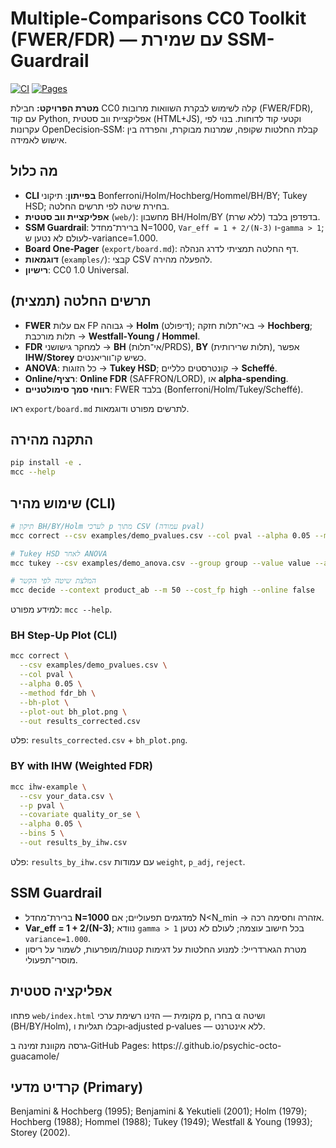 # Multiple-Comparisons CC0 Toolkit (FWER/FDR) — עם שמירת SSM-Guardrail

[![CI](https://github.com/<user>/psychic-octo-guacamole/actions/workflows/ci.yml/badge.svg)](https://github.com/<user>/psychic-octo-guacamole/actions/workflows/ci.yml)
[![Pages](https://img.shields.io/badge/Pages-live-blue?logo=github)](https://<user>.github.io/psychic-octo-guacamole/)

**מטרת הפרויקט:** חבילת CC0 קלה לשימוש לבקרת השוואות מרובות (FWER/FDR), עם קוד Python, אפליקציית ווב סטטית (HTML+JS), 
וקטעי קוד לדוחות. בנוי לפי עקרונות OpenDecision‑SSM: קבלת החלטות שקופה, שמרנות מבוקרת, והפרדה בין אישוש לאמידה.

## מה כלול
- **CLI בפייתון**: תיקוני Bonferroni/Holm/Hochberg/Hommel/BH/BY; Tukey HSD; בחירת שיטה לפי תרשים החלטה.
- **אפליקציית ווב סטטית** (`web/`): מחשבון BH/Holm/BY בדפדפן בלבד (ללא שרת).
- **SSM Guardrail**: ברירת־מחדל N=1000, `Var_eff = 1 + 2/(N-3)` ו-`gamma > 1`; לעולם לא נטען ש-variance=1.000.
- **Board One‑Pager** (`export/board.md`): דף החלטה תמציתי לדרג הנהלה.
- **דוגמאות** (`examples/`): קבצי CSV להפעלה מהירה.
- **רישיון**: CC0 1.0 Universal.

## תרשים החלטה (תמצית)
- **FWER** אם עלות FP גבוהה → **Holm** (דיפולט); באי־תלות חזקה → **Hochberg**; תלות מורכבת → **Westfall‑Young / Hommel**.
- **FDR** למחקר גישושני → **BH** (אי־תלות/PRDS), **BY** (תלות שרירותית), אפשר **IHW/Storey** כשיש קו־ווריאנטים.
- **ANOVA**: כל הזוגות → **Tukey HSD**; קונטרסטים כלליים → **Scheffé**.
- **Online/רציף**: **Online FDR** (SAFFRON/LORD), או **alpha‑spending**.
- **רווחי סמך סימולטניים**: FWER בלבד (Bonferroni/Holm/Tukey/Scheffé).

ראו `export/board.md` לתרשים מפורט ודוגמאות.

## התקנה מהירה
```bash
pip install -e .
mcc --help
```

## שימוש מהיר (CLI)
```bash
# תיקון BH/BY/Holm לערכי p מתוך CSV (עמודה pval)
mcc correct --csv examples/demo_pvalues.csv --col pval --alpha 0.05 --method fdr_bh --out results_bh.csv

# Tukey HSD לאחר ANOVA
mcc tukey --csv examples/demo_anova.csv --group group --value value --alpha 0.05

# המלצת שיטה לפי הקשר
mcc decide --context product_ab --m 50 --cost_fp high --online false
```
למידע מפורט: `mcc --help`.

### BH Step-Up Plot (CLI)

```bash
mcc correct \
  --csv examples/demo_pvalues.csv \
  --col pval \
  --alpha 0.05 \
  --method fdr_bh \
  --bh-plot \
  --plot-out bh_plot.png \
  --out results_corrected.csv
```

פלט: `results_corrected.csv` + `bh_plot.png`.

### BY with IHW (Weighted FDR)

```bash
mcc ihw-example \
  --csv your_data.csv \
  --p pval \
  --covariate quality_or_se \
  --alpha 0.05 \
  --bins 5 \
  --out results_by_ihw.csv
```

פלט: `results_by_ihw.csv` עם עמודות `weight`, `p_adj`, `reject`.

## SSM Guardrail
- ברירת־מחדל **N=1000** למדגמים תפעוליים; אם N<N_min → אזהרה וחסימה רכה.
- **Var_eff = 1 + 2/(N-3)**; נוודא `gamma > 1` בכל חישוב עוצמה; לעולם לא נטען `variance=1.000`.
- מטרת הגארדרייל: למנוע החלטות על דגימות קטנות/מופרעות, לשמור על ריסון מוסרי־תפעולי.

## אפליקציה סטטית
פתחו `web/index.html` מקומית — הזינו רשימת ערכי p, בחרו α ושיטה (BH/BY/Holm), וקבלו תגליות ו‑adjusted p‑values — ללא אינטרנט.

גרסה מקוונת זמינה ב‑GitHub Pages: https://<user>.github.io/psychic-octo-guacamole/

## קרדיט מדעי (Primary)
Benjamini & Hochberg (1995); Benjamini & Yekutieli (2001); Holm (1979); Hochberg (1988); Hommel (1988); Tukey (1949); Westfall & Young (1993); Storey (2002).
